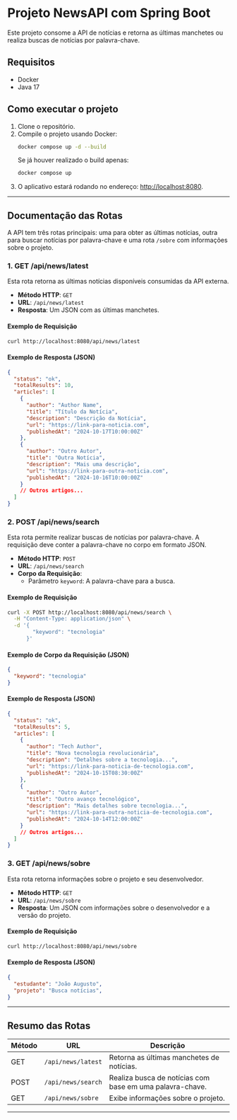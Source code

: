# Projeto NewsAPI com Spring Boot

Este projeto consome a API de notícias e retorna as últimas manchetes ou realiza buscas de notícias por palavra-chave.

## Requisitos

- Docker
- Java 17

## Como executar o projeto

1. Clone o repositório.
2. Compile o projeto usando Docker:
   ```bash
   docker compose up -d --build
   ```
   Se já houver realizado o build apenas:
   ```bash
   docker compose up
   ```
3. O aplicativo estará rodando no endereço: [http://localhost:8080](http://localhost:8080).

---

## Documentação das Rotas

A API tem três rotas principais: uma para obter as últimas notícias, outra para buscar notícias por palavra-chave e uma rota `/sobre` com informações sobre o projeto.

### 1. **GET /api/news/latest**

Esta rota retorna as últimas notícias disponíveis consumidas da API externa.

- **Método HTTP**: `GET`
- **URL**: `/api/news/latest`
- **Resposta**: Um JSON com as últimas manchetes.

#### Exemplo de Requisição

```bash
curl http://localhost:8080/api/news/latest
```

#### Exemplo de Resposta (JSON)

```json
{
  "status": "ok",
  "totalResults": 10,
  "articles": [
    {
      "author": "Author Name",
      "title": "Título da Notícia",
      "description": "Descrição da Notícia",
      "url": "https://link-para-noticia.com",
      "publishedAt": "2024-10-17T10:00:00Z"
    },
    {
      "author": "Outro Autor",
      "title": "Outra Notícia",
      "description": "Mais uma descrição",
      "url": "https://link-para-outra-noticia.com",
      "publishedAt": "2024-10-16T10:00:00Z"
    }
    // Outros artigos...
  ]
}
```

### 2. **POST /api/news/search**

Esta rota permite realizar buscas de notícias por palavra-chave. A requisição deve conter a palavra-chave no corpo em formato JSON.

- **Método HTTP**: `POST`
- **URL**: `/api/news/search`
- **Corpo da Requisição**:
  - Parâmetro `keyword`: A palavra-chave para a busca.
  
#### Exemplo de Requisição

```bash
curl -X POST http://localhost:8080/api/news/search \
  -H "Content-Type: application/json" \
  -d '{
        "keyword": "tecnologia"
      }'
```

#### Exemplo de Corpo da Requisição (JSON)

```json
{
  "keyword": "tecnologia"
}
```

#### Exemplo de Resposta (JSON)

```json
{
  "status": "ok",
  "totalResults": 5,
  "articles": [
    {
      "author": "Tech Author",
      "title": "Nova tecnologia revolucionária",
      "description": "Detalhes sobre a tecnologia...",
      "url": "https://link-para-noticia-de-tecnologia.com",
      "publishedAt": "2024-10-15T08:30:00Z"
    },
    {
      "author": "Outro Autor",
      "title": "Outro avanço tecnológico",
      "description": "Mais detalhes sobre tecnologia...",
      "url": "https://link-para-outra-noticia-de-tecnologia.com",
      "publishedAt": "2024-10-14T12:00:00Z"
    }
    // Outros artigos...
  ]
}
```

### 3. **GET /api/news/sobre**

Esta rota retorna informações sobre o projeto e seu desenvolvedor.

- **Método HTTP**: `GET`
- **URL**: `/api/news/sobre`
- **Resposta**: Um JSON com informações sobre o desenvolvedor e a versão do projeto.

#### Exemplo de Requisição

```bash
curl http://localhost:8080/api/news/sobre
```

#### Exemplo de Resposta (JSON)

```json
{
  "estudante": "João Augusto",
  "projeto": "Busca notícias",
}
```

---

## Resumo das Rotas

| Método | URL                  | Descrição                                              |
|--------|----------------------|--------------------------------------------------------|
| GET    | `/api/news/latest`    | Retorna as últimas manchetes de notícias.              |
| POST   | `/api/news/search`    | Realiza busca de notícias com base em uma palavra-chave.|
| GET    | `/api/news/sobre`     | Exibe informações sobre o projeto.                     |

---